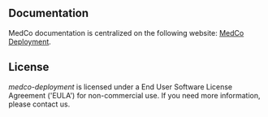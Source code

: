 ## Documentation
MedCo documentation is centralized on the following website: 
[MedCo Deployment](https://medco.epfl.ch/documentation/developer/components/medco-deployment.html).

## License
*medco-deployment* is licensed under a End User Software License Agreement ('EULA') for non-commercial use. 
If you need more information, please contact us.
